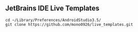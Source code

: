 JetBrains IDE Live Templates
---

```shell
cd ~/Library/Preferences/AndroidStudio3.5/
git clone https://github.com/mono0926/live_templates.git
```
